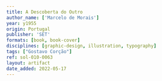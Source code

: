 ```yaml
---
title: A Descoberta do Outro
author_name: ['Marcelo de Morais']
year: y1955
origin: Portugal
publisher: 'SET'
formats: [book, book-cover]
disciplines: [graphic-design, illustration, typography]
tags: ["Gostavo Corção"]
ref: sol-010-0063
layout: artifact
date_added: 2022-05-17
---
```

